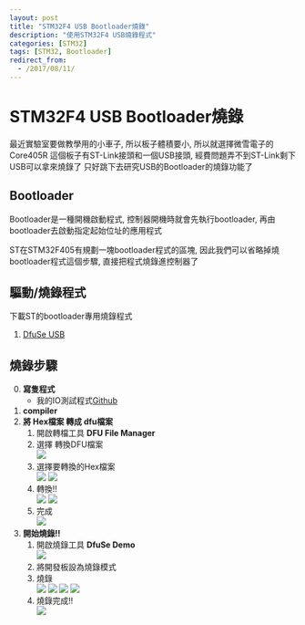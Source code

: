 ```yaml
---
layout: post
title: "STM32F4 USB Bootloader燒錄"
description: "使用STM32F4 USB燒錄程式"
categories: [STM32]
tags: [STM32, Bootloader]
redirect_from:
  - /2017/08/11/
---
```

# STM32F4 USB Bootloader燒錄 #

最近實驗室要做教學用的小車子, 所以板子體積要小, 所以就選擇微雪電子的Core405R
這個板子有ST-Link接頭和一個USB接頭, 經費問題弄不到ST-Link剩下USB可以拿來燒錄了
只好跳下去研究USB的Bootloader的燒錄功能了

## Bootloader
Bootloader是一種開機啟動程式, 控制器開機時就會先執行bootloader, 再由bootloader去啟動指定起始位址的應用程式

ST在STM32F405有規劃一塊bootloader程式的區塊, 因此我們可以省略掉燒bootloader程式這個步驟, 直接把程式燒錄進控制器了

## 驅動/燒錄程式
下載ST的bootloader專用燒錄程式
1. [DfuSe USB](http://www.st.com/en/development-tools/stsw-stm32080.html)

## 燒錄步驟
0. **寫隻程式**
	* 我的IO測試程式[Github](https://github.com/yuhao-kuo/demouse)
1. **compiler**
2. **將 Hex檔案 轉成 dfu檔案**
	1. 開啟轉檔工具 **DFU File Manager**
	2. 選擇 轉換DFU檔案<br>
		![](https://yuhao-kuo.github.io/blog/images/postimg/stm32-usb-bootloader/HexToDfu01.PNG)
	3. 選擇要轉換的Hex檔案<br>
		![](https://yuhao-kuo.github.io/blog/images/postimg/stm32-usb-bootloader/HexToDfu02.PNG)
		![](https://yuhao-kuo.github.io/blog/images/postimg/stm32-usb-bootloader/HexToDfu03.PNG)
	4. 轉換!!<br>
		![](https://yuhao-kuo.github.io/blog/images/postimg/stm32-usb-bootloader/HexToDfu04.PNG)
		![](https://yuhao-kuo.github.io/blog/images/postimg/stm32-usb-bootloader/HexToDfu05.PNG)
	5. 完成<br>
		![](https://yuhao-kuo.github.io/blog/images/postimg/stm32-usb-bootloader/HexToDfu06.PNG)
3. **開始燒錄!!**
	1. 開啟燒錄工具 **DfuSe Demo**<br>
		![](https://yuhao-kuo.github.io/blog/images/postimg/stm32-usb-bootloader/DfuSeDemo01.PNG)
	2. 將開發板設為燒錄模式
	3. 燒錄<br>
		![](https://yuhao-kuo.github.io/blog/images/postimg/stm32-usb-bootloader/DfuSeDemo02.PNG)
		![](https://yuhao-kuo.github.io/blog/images/postimg/stm32-usb-bootloader/DfuSeDemo03.PNG)
		![](https://yuhao-kuo.github.io/blog/images/postimg/stm32-usb-bootloader/DfuSeDemo04.PNG)
		![](https://yuhao-kuo.github.io/blog/images/postimg/stm32-usb-bootloader/DfuSeDemo05.PNG)
	4. 燒錄完成!!<br>
		![](https://yuhao-kuo.github.io/blog/images/postimg/stm32-usb-bootloader/DfuSeDemo06.PNG)
